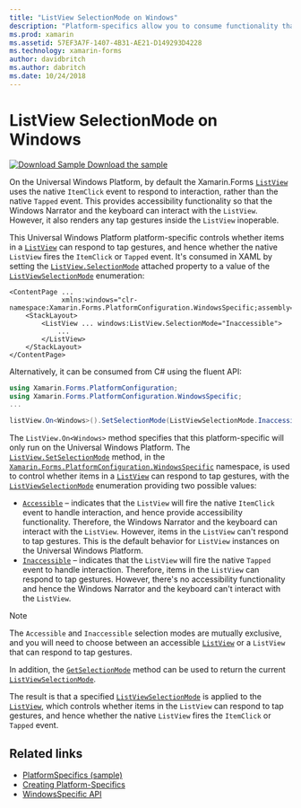 ```yaml
---
title: "ListView SelectionMode on Windows"
description: "Platform-specifics allow you to consume functionality that's only available on a specific platform, without implementing custom renderers or effects. This article explains how to consume the Windows platform-specific that controls whether items in a ListView can respond to tap gestures."
ms.prod: xamarin
ms.assetid: 57EF3A7F-1407-4B31-AE21-D149293D4228
ms.technology: xamarin-forms
author: davidbritch
ms.author: dabritch
ms.date: 10/24/2018
---
```


# ListView SelectionMode on Windows

[![Download Sample](~/media/shared/download.png) Download the sample](https://docs.microsoft.com/samples/xamarin/xamarin-forms-samples/userinterface-platformspecifics)

On the Universal Windows Platform, by default the Xamarin.Forms [`ListView`](xref:Xamarin.Forms.ListView) uses the native `ItemClick` event to respond to interaction, rather than the native `Tapped` event. This provides accessibility functionality so that the Windows Narrator and the keyboard can interact with the `ListView`. However, it also renders any tap gestures inside the `ListView` inoperable.

This Universal Windows Platform platform-specific controls whether items in a [`ListView`](xref:Xamarin.Forms.ListView) can respond to tap gestures, and hence whether the native `ListView` fires the `ItemClick` or `Tapped` event. It's consumed in XAML by setting the [`ListView.SelectionMode`](xref:Xamarin.Forms.PlatformConfiguration.WindowsSpecific.ListView.SelectionModeProperty) attached property to a value of the [`ListViewSelectionMode`](xref:Xamarin.Forms.PlatformConfiguration.WindowsSpecific.ListViewSelectionMode) enumeration:

```xaml
<ContentPage ...
             xmlns:windows="clr-namespace:Xamarin.Forms.PlatformConfiguration.WindowsSpecific;assembly=Xamarin.Forms.Core">
    <StackLayout>
        <ListView ... windows:ListView.SelectionMode="Inaccessible">
            ...
        </ListView>
    </StackLayout>
</ContentPage>
```

Alternatively, it can be consumed from C# using the fluent API:

```csharp
using Xamarin.Forms.PlatformConfiguration;
using Xamarin.Forms.PlatformConfiguration.WindowsSpecific;
...

listView.On<Windows>().SetSelectionMode(ListViewSelectionMode.Inaccessible);
```

The `ListView.On<Windows>` method specifies that this platform-specific will only run on the Universal Windows Platform. The [`ListView.SetSelectionMode`](xref:Xamarin.Forms.PlatformConfiguration.WindowsSpecific.ListView.SetSelectionMode(Xamarin.Forms.IPlatformElementConfiguration{Xamarin.Forms.PlatformConfiguration.Windows,Xamarin.Forms.ListView},Xamarin.Forms.PlatformConfiguration.WindowsSpecific.ListViewSelectionMode)) method, in the [`Xamarin.Forms.PlatformConfiguration.WindowsSpecific`](xref:Xamarin.Forms.PlatformConfiguration.WindowsSpecific) namespace, is used to control whether items in a [`ListView`](xref:Xamarin.Forms.ListView) can respond to tap gestures, with the [`ListViewSelectionMode`](xref:Xamarin.Forms.PlatformConfiguration.WindowsSpecific.ListViewSelectionMode) enumeration providing two possible values:

- [`Accessible`](xref:Xamarin.Forms.PlatformConfiguration.WindowsSpecific.ListViewSelectionMode.Accessible) – indicates that the `ListView` will fire the native `ItemClick` event to handle interaction, and hence provide accessibility functionality. Therefore, the Windows Narrator and the keyboard can interact with the `ListView`. However, items in the `ListView` can't respond to tap gestures. This is the default behavior for `ListView` instances on the Universal Windows Platform.
- [`Inaccessible`](xref:Xamarin.Forms.PlatformConfiguration.WindowsSpecific.ListViewSelectionMode.Inaccessible) – indicates that the `ListView` will fire the native `Tapped` event to handle interaction. Therefore, items in the `ListView` can respond to tap gestures. However, there's no accessibility functionality and hence the Windows Narrator and the keyboard can't interact with the `ListView`.

> [!NOTE]
> The `Accessible` and `Inaccessible` selection modes are mutually exclusive, and you will need to choose between an accessible [`ListView`](xref:Xamarin.Forms.ListView) or a `ListView` that can respond to tap gestures.

In addition, the [`GetSelectionMode`](xref:Xamarin.Forms.PlatformConfiguration.WindowsSpecific.ListView.GetSelectionMode(Xamarin.Forms.IPlatformElementConfiguration{Xamarin.Forms.PlatformConfiguration.Windows,Xamarin.Forms.ListView})) method can be used to return the current [`ListViewSelectionMode`](xref:Xamarin.Forms.PlatformConfiguration.WindowsSpecific.ListViewSelectionMode).

The result is that a specified [`ListViewSelectionMode`](xref:Xamarin.Forms.PlatformConfiguration.WindowsSpecific.ListViewSelectionMode) is applied to the [`ListView`](xref:Xamarin.Forms.ListView), which controls whether items in the `ListView` can respond to tap gestures, and hence whether the native `ListView` fires the `ItemClick` or `Tapped` event.

## Related links

- [PlatformSpecifics (sample)](https://docs.microsoft.com/samples/xamarin/xamarin-forms-samples/userinterface-platformspecifics)
- [Creating Platform-Specifics](~/xamarin-forms/platform/platform-specifics/index.md#creating-platform-specifics)
- [WindowsSpecific API](xref:Xamarin.Forms.PlatformConfiguration.WindowsSpecific)
